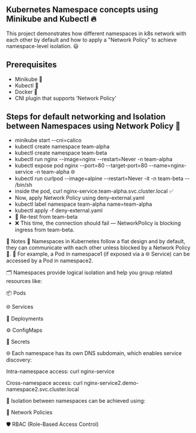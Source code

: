 ## Kubernetes Namespace concepts using Minikube and Kubectl :fire:

This project demonstrates how different namespaces in k8s network with each other by default and how to apply a "Network Policy" to  achieve namespace-level isolation. :smiley:
## Prerequisites
- Minikube 🚜
- Kubectl 🧰
- Docker 	🐳
- CNI plugin that supports 'Network Policy'

## Steps for default networking and  Isolation between Namespaces using Network Policy 	🔐
- minikube start --cni=calico
- kubectl create namespace team-alpha
- kubectl create namespace team-beta
- kubectl run nginx --image=nginx --restart=Never -n team-alpha
- kubectl expose pod nginx --port=80 --target-port=80 --name=nginx-service -n team-alpha 🌐
- kubectl run curlpod --image=alpine --restart=Never -it -n team-beta -- /bin/sh
- inside the pod, curl nginx-service.team-alpha.svc.cluster.local ✅
- Now, apply Network Policy using deny-external.yaml
- kubectl label namespace team-alpha name=team-alpha
- kubectl apply -f deny-external.yaml
- 🔁 Re-test from team-beta
- ❌ This time, the connection should fail — NetworkPolicy is blocking ingress from team-beta.



📝 Notes
🧱 Namespaces in Kubernetes follow a flat design and by default, they can communicate with each other unless blocked by a Network Policy 🔐.
🔄 For example, a Pod in namespace1 (if exposed via a 🌐 Service) can be accessed by a Pod in namespace2.

🗂️ Namespaces provide logical isolation and help you group related resources like:

📦 Pods

🌐 Services

🚀 Deployments

⚙️ ConfigMaps

🔑 Secrets

🌐 Each namespace has its own DNS subdomain, which enables service discovery:

Intra-namespace access: curl nginx-service

Cross-namespace access: curl nginx-service2.demo-namespace2.svc.cluster.local

🚫 Isolation between namespaces can be achieved using:

🔐 Network Policies

🛡️ RBAC (Role-Based Access Control)
